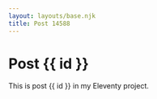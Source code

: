 ```yaml
---
layout: layouts/base.njk
title: Post 14588
---
```


# Post {{ id }}

This is post {{ id }} in my Eleventy project.
